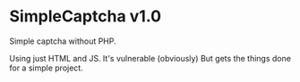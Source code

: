 # SimpleCaptcha v1.0
Simple captcha without PHP.

Using just HTML and JS. It's vulnerable (obviously)
But gets the things done for a simple project.
